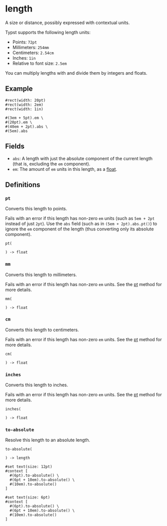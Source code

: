 # length

A size or distance, possibly expressed with contextual units.

Typst supports the following length units:

- Points: `72pt`
- Millimeters: `254mm`
- Centimeters: `2.54cm`
- Inches: `1in`
- Relative to font size: `2.5em`

You can multiply lengths with and divide them by integers and floats.

## Example

```typst
#rect(width: 20pt)
#rect(width: 2em)
#rect(width: 1in)

#(3em + 5pt).em \
#(20pt).em \
#(40em + 2pt).abs \
#(5em).abs
```

## Fields

- `abs`: A length with just the absolute component of the current length (that is, excluding the `em` component).
- `em`: The amount of `em` units in this length, as a [float](/docs/reference/foundations/float/).

## Definitions

### `pt`

Converts this length to points.

Fails with an error if this length has non-zero `em` units (such as `5em + 2pt` instead of just `2pt`). Use the `abs` field (such as in `(5em + 2pt).abs.pt()`) to ignore the `em` component of the length (thus converting only its absolute component).

```
pt(
  
) -> float
```

### `mm`

Converts this length to millimeters.

Fails with an error if this length has non-zero `em` units. See the [pt](/docs/reference/layout/length/#definitions-pt) method for more details.

```
mm(
  
) -> float
```

### `cm`

Converts this length to centimeters.

Fails with an error if this length has non-zero `em` units. See the [pt](/docs/reference/layout/length/#definitions-pt) method for more details.

```
cm(
  
) -> float
```

### `inches`

Converts this length to inches.

Fails with an error if this length has non-zero `em` units. See the [pt](/docs/reference/layout/length/#definitions-pt) method for more details.

```
inches(
  
) -> float
```

### `to-absolute`

Resolve this length to an absolute length.

```
to-absolute(
  
) -> length
```

```typst
#set text(size: 12pt)
#context [
  #(6pt).to-absolute() \
  #(6pt + 10em).to-absolute() \
  #(10em).to-absolute()
]

#set text(size: 6pt)
#context [
  #(6pt).to-absolute() \
  #(6pt + 10em).to-absolute() \
  #(10em).to-absolute()
]
```
